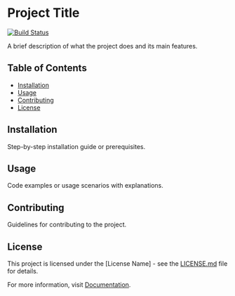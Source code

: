 # Project Title

[![Build Status](link)](link) <!-- Badges -->

A brief description of what the project does and its main features.

## Table of Contents
- [Installation](#installation)
- [Usage](#usage)
- [Contributing](#contributing)
- [License](#license)

## Installation
Step-by-step installation guide or prerequisites.

## Usage
Code examples or usage scenarios with explanations.

## Contributing
Guidelines for contributing to the project.

## License
This project is licensed under the [License Name] - see the [LICENSE.md](link) file for details.

For more information, visit [Documentation](link).
